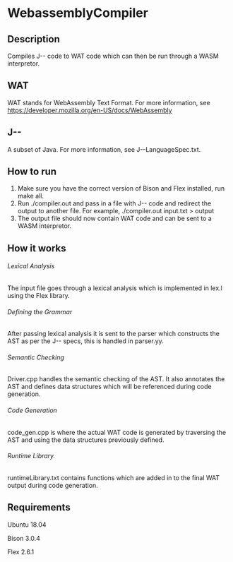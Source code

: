 # WebassemblyCompiler

## Description

Compiles J-- code to WAT code which can then be run through a WASM interpretor.

## WAT

WAT stands for WebAssembly Text Format. For more information, see https://developer.mozilla.org/en-US/docs/WebAssembly

## J--

A subset of Java. For more information, see J--LanguageSpec.txt.

## How to run 

1. Make sure you have the correct version of Bison and Flex installed, run make all. 
2. Run ./compiler.out and pass in a file with J-- code and redirect the output to another file. For example, 
./compiler.out input.txt > output 
3. The output file should now contain WAT code and can be sent to a WASM interpretor. 

## How it works

###### Lexical Analysis 

The input file goes through a lexical analysis which is implemented in lex.l using the Flex library. 

###### Defining the Grammar 

After passing lexical analysis it is sent to the parser which constructs the AST as per the J-- specs, this is handled in parser.yy.

###### Semantic Checking

Driver.cpp handles the semantic checking of the AST. It also annotates the AST and defines data structures which will be referenced during code generation.

###### Code Generation 

code_gen.cpp is where the actual WAT code is generated by traversing the AST and using the data structures previously defined.

###### Runtime Library.

runtimeLibrary.txt contains functions which are added in to the final WAT output during code generation.




  

## Requirements

Ubuntu 18.04

Bison 3.0.4

Flex 2.6.1
